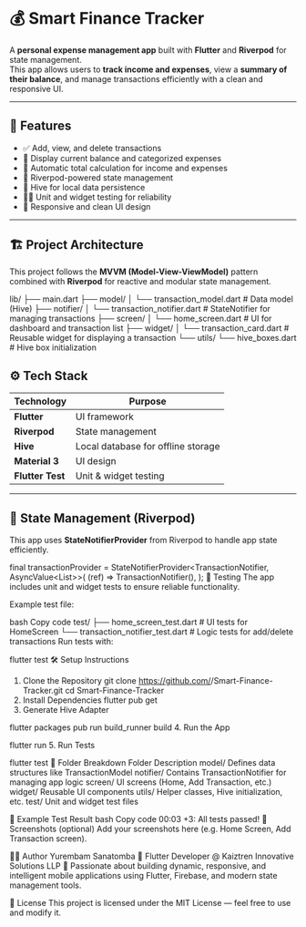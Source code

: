 # 💰 Smart Finance Tracker

A **personal expense management app** built with **Flutter** and **Riverpod** for state management.  
This app allows users to **track income and expenses**, view a **summary of their balance**, and manage transactions efficiently with a clean and responsive UI.

---

## 🚀 Features

- ✅ Add, view, and delete transactions  
- 💸 Display current balance and categorized expenses  
- 🧮 Automatic total calculation for income and expenses  
- 🧭 Riverpod-powered state management  
- 🧱 Hive for local data persistence  
- 🧑‍💻 Unit and widget testing for reliability  
- 📱 Responsive and clean UI design  

---

## 🏗️ Project Architecture

This project follows the **MVVM (Model-View-ViewModel)** pattern combined with **Riverpod** for reactive and modular state management.

lib/
├── main.dart
├── model/
│ └── transaction_model.dart # Data model (Hive)
├── notifier/
│ └── transaction_notifier.dart # StateNotifier for managing transactions
├── screen/
│ └── home_screen.dart # UI for dashboard and transaction list
├── widget/
│ └── transaction_card.dart # Reusable widget for displaying a transaction
└── utils/
└── hive_boxes.dart # Hive box initialization

## ⚙️ Tech Stack

| Technology | Purpose |
|-------------|----------|
| **Flutter** | UI framework |
| **Riverpod** | State management |
| **Hive** | Local database for offline storage |
| **Material 3** | UI design |
| **Flutter Test** | Unit & widget testing |

---

## 🧠 State Management (Riverpod)

This app uses **StateNotifierProvider** from Riverpod to handle app state efficiently.

final transactionProvider = StateNotifierProvider<TransactionNotifier, AsyncValue<List<TransactionModel>>>(
  (ref) => TransactionNotifier(),
);
🧪 Testing
The app includes unit and widget tests to ensure reliable functionality.

Example test file:

bash
Copy code
test/
├── home_screen_test.dart             # UI tests for HomeScreen
└── transaction_notifier_test.dart    # Logic tests for add/delete transactions
Run tests with:

flutter test
🛠️ Setup Instructions
1. Clone the Repository
git clone https://github.com/<your-username>/Smart-Finance-Tracker.git
cd Smart-Finance-Tracker
2. Install Dependencies
flutter pub get
3. Generate Hive Adapter

flutter packages pub run build_runner build
4. Run the App

flutter run
5. Run Tests

flutter test
🧩 Folder Breakdown
Folder	Description
model/	Defines data structures like TransactionModel
notifier/	Contains TransactionNotifier for managing app logic
screen/	UI screens (Home, Add Transaction, etc.)
widget/	Reusable UI components
utils/	Helper classes, Hive initialization, etc.
test/	Unit and widget test files

🧾 Example Test Result
bash
Copy code
00:03 +3: All tests passed!
📸 Screenshots (optional)
Add your screenshots here (e.g. Home Screen, Add Transaction screen).

👨‍💻 Author
Yurembam Sanatomba
📍 Flutter Developer  @ Kaiztren Innovative Solutions LLP
💼 Passionate about building dynamic, responsive, and intelligent mobile applications using Flutter, Firebase, and modern state management tools.

🪪 License
This project is licensed under the MIT License — feel free to use and modify it.
